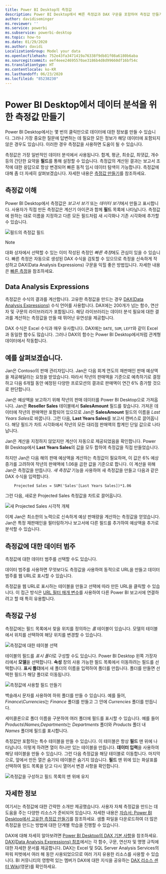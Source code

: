 ```yaml
---
title: Power BI Desktop의 측정값
description: Power BI Desktop에서 빠른 측정값과 DAX 구문을 포함하여 측정값 만들기 및 사용
author: davidiseminger
ms.reviewer: ''
ms.service: powerbi
ms.subservice: powerbi-desktop
ms.topic: how-to
ms.date: 01/29/2020
ms.author: davidi
LocalizationGroup: Model your data
ms.openlocfilehash: 752e43fa3471419a76338f9db81f08a6180b6aba
ms.sourcegitcommit: eef4eee24695570ae3186b4d8d99660df16bf54c
ms.translationtype: HT
ms.contentlocale: ko-KR
ms.lasthandoff: 06/23/2020
ms.locfileid: "85238230"
---
```

# <a name="create-measures-for-data-analysis-in-power-bi-desktop"></a>Power BI Desktop에서 데이터 분석을 위한 측정값 만들기

Power BI Desktop에서는 몇 번의 클릭만으로 데이터에 대한 정보를 만들 수 있습니다. 그러나 가장 중요한 질문에 답변하는 데 필요한 모든 정보가 해당 데이터에 포함되지 않은 경우도 있습니다. 이러한 경우 측정값을 사용하면 도움이 될 수 있습니다.

측정값은 가장 일반적인 데이터 분석에서 사용됩니다. 합계, 평균, 최솟값, 최댓값, 개수 등의 간단한 요약을 **필드**를 통해 설정할 수 있습니다. 측정값의 계산된 결과는 보고서 조작에 대한 응답으로 항상 변경되어 빠른 동적 임시 데이터 탐색이 가능합니다. 측정값에 대해 좀 더 자세히 살펴보겠습니다. 자세한 내용은 [측정값 만들기](/learn/modules/model-data-power-bi/4b-create-calculated-measures)를 참조하세요.

## <a name="understanding-measures"></a>측정값 이해

Power BI Desktop에서 측정값은 *보고서 보기* 또는 *데이터 보기*에서 만들고 표시합니다. 사용자가 직접 만든 측정값은 계산기 아이콘과 함께 **필드** 목록에 나타납니다. 측정값에 원하는 대로 이름을 지정하고 다른 모든 필드처럼 새 시각화나 기존 시각화에 추가할 수 있습니다.

![필드의 측정값 필드](media/desktop-measures/measuresinpbid_measinfieldlist.png)

> [!NOTE]
> 대화 상자에서 선택할 수 있는 이미 작성된 측정인 *빠른 측정*에도 관심이 있을 수 있습니다. 빠른 측정은 자동으로 생성된 DAX 수식을 검토할 수 있으므로 측정을 신속하게 작성하고 DAX(Data Analysis Expressions) 구문을 익힐 좋은 방법입니다. 자세한 내용은 [빠른 측정](desktop-quick-measures.md)을 참조하세요.
> 
> 

## <a name="data-analysis-expressions"></a>Data Analysis Expressions

측정값은 수식의 결과를 계산합니다. 고유한 측정값을 만드는 경우 [DAX(Data Analysis Expressions)](/dax/) 수식 언어를 사용합니다. DAX에는 200개가 넘는 함수, 연산자 및 구문의 라이브러리가 포함됩니다. 해당 라이브러리는 데이터 분석 필요에 대한 결과를 계산하는 측정값을 만들 때 뛰어난 유연성을 제공합니다.

DAX 수식은 Excel 수식과 매우 유사합니다. DAX에는 `DATE`, `SUM`, `LEFT`와 같이 Excel과 동일한 함수도 많습니다. 그러나 DAX의 함수는 Power BI Desktop에서처럼 관계형 데이터에서 작동합니다.

## <a name="lets-look-at-an-example"></a>예를 살펴보겠습니다.

Jan은 Contoso의 판매 관리자입니다. Jan은 다음 회계 연도의 재판매인 판매 예상액을 제공해달라는 요청을 받았습니다. 따라서 작년의 판매액을 기준으로 예측하기로 결정하고 다음 6개월 동안 예정된 다양한 프로모션의 결과로 판매액이 연간 6% 증가할 것으로 판단합니다.

Jan은 예상액을 보고하기 위해 작년의 판매 데이터를 Power BI Desktop으로 가져옵니다. Jan은 **Reseller Sales** 테이블에서 **SalesAmount** 필드를 찾습니다. 가져온 데이터에 작년의 판매액만 포함되어 있으므로 Jan은 **SalesAmount** 필드의 이름을 *Last Years Sales*로 바꿉니다. 그런 다음, **Last Years Sales**를 보고서 캔버스로 끌어옵니다. 해당 필드가 차트 시각화에서 작년의 모든 대리점 판매액의 합계인 단일 값으로 나타납니다.

Jan은 계산을 지정하지 않았지만 계산이 자동으로 제공되었음을 확인합니다. Power BI Desktop에서 **Last Years Sales**의 값을 모두 합하여 측정값을 직접 만들었습니다.

하지만 Jan은 다음 해의 판매 예상액을 계산하는 측정값이 필요하며, 이 값은 6% 예상 증가를 고려하여 작년의 판매액에 1.06을 곱한 값을 기준으로 합니다. 이 계산을 위해 Jan은 측정값을 만듭니다. *새 측정값* 기능을 사용하여 새 측정값을 만들고 다음과 같은 DAX 수식을 입력합니다.

```dax
    Projected Sales = SUM('Sales'[Last Years Sales])*1.06
```

그런 다음, 새로운 Projected Sales 측정값을 차트로 끌어옵니다.

![새 Projected Sales 시각적 개체](media/desktop-measures/measuresinpbid_lastyearsales.png)

이제 Jan은 최소한의 노력으로 신속하게 예상 판매량을 계산하는 측정값을 얻었습니다. Jan은 특정 재판매인을 필터링하거나 보고서에 다른 필드를 추가하여 예상액을 추가로 분석할 수 있습니다.

## <a name="data-categories-for-measures"></a>측정값에 대한 데이터 범주

측정값에 대한 데이터 범주를 선택할 수도 있습니다.

데이터 범주를 사용하면 무엇보다도 측정값을 사용하여 동적으로 URL을 만들고 데이터 범주를 웹 URL로 표시할 수 있습니다.

측정값을 웹 URL로 표시하는 테이블을 만들고 선택에 따라 만든 URL을 클릭할 수 있습니다. 이 접근 방식은 [URL 필터 매개 변수](../collaborate-share/service-url-filters.md)를 사용하여 다른 Power BI 보고서에 연결하려고 할 때 특히 유용합니다.

## <a name="organizing-your-measures"></a>측정값 구성

측정값에는 필드 목록에서 찾을 위치를 정의하는 *홈* 테이블이 있습니다. 모델의 테이블에서 위치를 선택하여 해당 위치를 변경할 수 있습니다.

![측정값에 대한 테이블 선택](media/desktop-measures/measures-03.png)

테이블의 필드를 *표시 폴더*로 구성할 수도 있습니다. Power BI Desktop 왼쪽 가장자리에서 **모델**을 선택합니다. **속성** 창의 사용 가능한 필드 목록에서 이동하려는 필드를 선택합니다. **표시 폴더**에서 새 폴더의 이름을 입력하여 폴더를 만듭니다. 폴더를 만들면 선택한 필드가 해당 폴더로 이동됩니다.

![측정값에 사용할 필드 만들기](media/desktop-measures/measures-04.gif)

백슬래시 문자를 사용하여 하위 폴더를 만들 수 있습니다. 예를 들어, *Finance\Currencies*는 *Finance* 폴더를 만들고 그 안에 *Currencies* 폴더를 만듭니다.

세미콜론으로 폴더 이름을 구분하여 여러 폴더에 필드를 표시할 수 있습니다. 예를 들어 *Products\Names;Departments*는 *Departments* 폴더와 *Products* 폴더 내 *Names* 폴더에 필드를 표시합니다.

측정값만 포함하는 특수 테이블을 만들 수 있습니다. 이 테이블은 항상 **필드** 맨 위에 나타납니다. 이렇게 하려면 열이 하나만 있는 테이블을 만듭니다. **데이터 입력**을 사용하여 해당 테이블을 만들 수 있습니다. 그런 다음 측정값을 해당 테이블로 이동합니다. 마지막으로, 앞에서 만든 열은 숨기되 테이블은 숨기지 않습니다. **필드** 맨 위에 있는 화살표를 선택하여 필드 목록을 닫고 다시 열어서 변경 사항을 확인합니다.

![측정값을 구성하고 필드 목록의 맨 위에 유지](media/desktop-measures/measures-05.png)

## <a name="learn-more"></a>자세한 정보

여기서는 측정값에 대한 간략한 소개만 제공했습니다. 사용자 자체 측정값을 만드는 데 도움을 주는 다양한 리소스가 준비되어 있습니다. 자세한 내용은 [자습서: Power BI Desktop에서 고유한 측정값 만들기](desktop-tutorial-create-measures.md)를 참조하세요. 샘플 파일을 다운로드하여 더 많은 측정값을 만드는 방법에 대한 단계별 학습을 진행할 수 있습니다.  

DAX에 대해 자세히 알아보려면 [Power BI Desktop의 DAX 기본 사항](desktop-quickstart-learn-dax-basics.md)을 참조하세요. [DAX(Data Analysis Expressions) 참조](/dax/)에서는 각 함수, 구문, 연산자 및 명명 규칙에 대한 자세한 문서를 제공합니다. DAX는 Excel 및 SQL Server Analysis Services의 파워 피벗에서 여러 해 동안 사용되었으므로 여러 가지 유용한 리소스를 사용할 수 있습니다. BI 커뮤니티의 영향력 있는 멤버가 DAX에 대한 지식을 공유하는 [DAX 리소스 센터 Wiki](https://social.technet.microsoft.com/wiki/contents/articles/1088.dax-resource-center.aspx)(영문)를 확인하세요.
